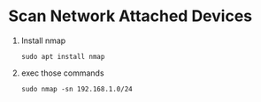 # Scan Network Attached Devices

1. Install nmap

   ```terminal
   sudo apt install nmap
   ```

2. exec those commands

   ```terminal
   sudo nmap -sn 192.168.1.0/24
   ```

